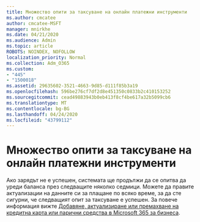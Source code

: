 ```yaml
---
title: Множество опити за таксуване на онлайн платежни инструменти
ms.author: cmcatee
author: cmcatee-MSFT
manager: mnirkhe
ms.date: 04/21/2020
ms.audience: Admin
ms.topic: article
ROBOTS: NOINDEX, NOFOLLOW
localization_priority: Normal
ms.collection: Adm_O365
ms.custom:
- "445"
- "1500018"
ms.assetid: 29635602-3521-4663-9d85-d111f85b3a19
ms.openlocfilehash: 596be276cf7df2d8e451350c0833b2c410153252
ms.sourcegitcommit: cead49883943b0eb413f8cf4be617a32b5099cb6
ms.translationtype: MT
ms.contentlocale: bg-BG
ms.lasthandoff: 04/24/2020
ms.locfileid: "43799112"
---
```

# <a name="multiple-attempts-to-charge-online-payment-instruments"></a>Множество опити за таксуване на онлайн платежни инструменти

Ако зарядът не е успешен, системата ще продължи да се опитва да уреди баланса през следващите няколко седмици. Можете да правите актуализации на данните си за плащане по всяко време, за да сте сигурни, че следващият опит за таксуване е успешен. За повече информация вижте [Добавяне, актуализиране или премахване на кредитна карта или парични средства в Microsoft 365 за бизнеса](https://docs.microsoft.com/office365/admin/subscriptions-and-billing/add-update-or-remove-credit-card-or-bank-account).
